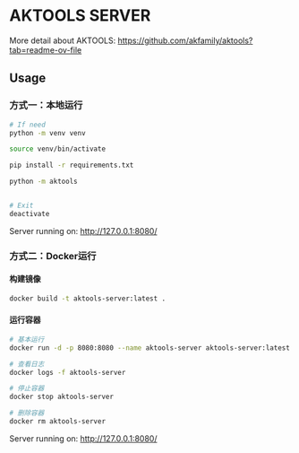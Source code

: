 # AKTOOLS SERVER

More detail about AKTOOLS: https://github.com/akfamily/aktools?tab=readme-ov-file

## Usage

### 方式一：本地运行

```bash
# If need
python -m venv venv

source venv/bin/activate

pip install -r requirements.txt

python -m aktools


# Exit
deactivate

```

Server running on: http://127.0.0.1:8080/

### 方式二：Docker运行

#### 构建镜像

```bash
docker build -t aktools-server:latest .
```

#### 运行容器

```bash
# 基本运行
docker run -d -p 8080:8080 --name aktools-server aktools-server:latest

# 查看日志
docker logs -f aktools-server

# 停止容器
docker stop aktools-server

# 删除容器
docker rm aktools-server
```

Server running on: http://127.0.0.1:8080/
